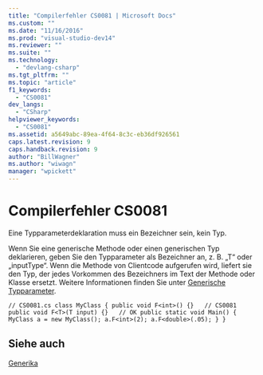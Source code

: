 ```yaml
---
title: "Compilerfehler CS0081 | Microsoft Docs"
ms.custom: ""
ms.date: "11/16/2016"
ms.prod: "visual-studio-dev14"
ms.reviewer: ""
ms.suite: ""
ms.technology: 
  - "devlang-csharp"
ms.tgt_pltfrm: ""
ms.topic: "article"
f1_keywords: 
  - "CS0081"
dev_langs: 
  - "CSharp"
helpviewer_keywords: 
  - "CS0081"
ms.assetid: a5649abc-89ea-4f64-8c3c-eb36df926561
caps.latest.revision: 9
caps.handback.revision: 9
author: "BillWagner"
ms.author: "wiwagn"
manager: "wpickett"
---
```

# Compilerfehler CS0081
Eine Typparameterdeklaration muss ein Bezeichner sein, kein Typ.  
  
 Wenn Sie eine generische Methode oder einen generischen Typ deklarieren, geben Sie den Typparameter als Bezeichner an, z. B. „T“ oder „inputType“. Wenn die Methode von Clientcode aufgerufen wird, liefert sie den Typ, der jedes Vorkommen des Bezeichners im Text der Methode oder Klasse ersetzt. Weitere Informationen finden Sie unter [Generische Typparameter](../../csharp/programming-guide/generics/generic-type-parameters.md).  
  
```  
// CS0081.cs class MyClass { public void F<int>() {}   // CS0081 public void F<T>(T input) {}   // OK public static void Main() { MyClass a = new MyClass(); a.F<int>(2); a.F<double>(.05); } }  
```  
  
## Siehe auch  
 [Generika](../../csharp/programming-guide/generics/index.md)
